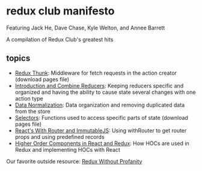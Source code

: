 # redux club manifesto

Featuring Jack He, Dave Chase, Kyle Welton, and Annee Barrett

A compilation of Redux Club's greatest hits

## topics
 - <a href="./THUNK NOTES.pages">Redux Thunk</a>: Middleware for fetch requests in the action creator (download pages file)
 - <a href="https://github.com/RachelSa/advanced-redux-part-one">Introduction and Combine Reducers</a>: Keeping reducers specific and organized and having the ability to cause state several changes with one action type
 - <a href="https://github.com/anneeb/references/blob/master/Normalization.md">Data Normalization</a>: Data organization and removing duplicated data from the store
 - <a href="./Redux Selectors.pages">Selectors</a>: Functions used to access specific parts of state (download pages file)
 - <a href="https://github.com/RachelSa/advanced-redux-part-two">React's With Router and ImmutableJS</a>: Using withRouter to get router props and using predefined records
 - <a href="https://github.com/asolace/HOC">Higher Order Components in React and Redux</a>: How HOCs are used in Redux and implementing HOCs with React
 
 Our favorite outside resource: <a href="https://tonyhb.gitbooks.io/redux-without-profanity/content/normalizer.html">Redux Without Profanity</a>

